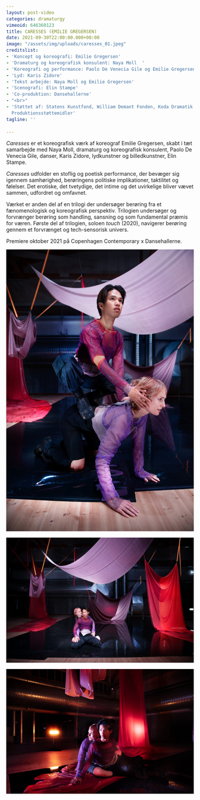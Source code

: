 ```yaml
---
layout: post-video
categories: dramaturgy
vimeoid: 646360123
title: CARESSES (EMILIE GREGERSEN)
date: 2021-09-30T22:00:00.000+00:00
image: "/assets/img/uploads/caresses_01.jpeg"
creditslist:
- 'Koncept og koreografi: Emilie Gregersen'
- 'Dramaturg og koreografisk konsulent: Naya Moll  '
- 'Koreografi og performance: Paolo De Venecia Gile og Emilie Gregersen  '
- 'Lyd: Karis Zidore'
- 'Tekst arbejde: Naya Moll og Emilie Gregersen'
- 'Scenografi: Elin Stampe'
- 'Co-produktion: Dansehallerne'
- "<br>"
- 'Støttet af: Statens Kunstfond, William Demant Fonden, Koda Dramatik og Dansk Skuespillerforbunds
  Produktionsstøttemidler'
tagline: ''

---
```

_Caresses_ er et koreografisk værk af koreograf Emilie Gregersen, skabt i tæt samarbejde med Naya Moll, dramaturg og koreografisk konsulent, Paolo De Venecia Gile, danser, Karis Zidore, lydkunstner og billedkunstner, Elin Stampe.

_Caresses_ udfolder en stoflig og poetisk performance, der bevæger sig igennem samhørighed, berøringens politiske implikationer, taktilitet og følelser. Det erotiske, det tvetydige, det intime og det uvirkelige bliver vævet sammen, udfordret og omfavnet.

Værket er anden del af en trilogi der undersøger berøring fra et fænomenologisk og koreografisk perspektiv. Trilogien undersøger og forvrænger berøring som handling, sansning og som fundamental præmis for væren. Første del af trilogien, soloen _touch_ (2020), navigerer berøring gennem et forvrænget og tech-sensorisk univers.

Premiere oktober 2021 på Copenhagen Contemporary x Dansehallerne.

![](/assets/img/uploads/caresses_10.jpeg)

![](/assets/img/uploads/caresses_04.jpeg)

![](/assets/img/uploads/caresses_05.jpeg)